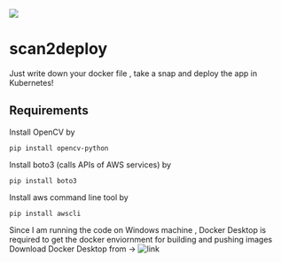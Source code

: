 ![](https://img.shields.io/badge/python-3-lightgrey)

# scan2deploy

Just write down your docker file , take a snap and deploy the app in Kubernetes!

## Requirements

Install OpenCV by

```
pip install opencv-python
```

Install boto3 (calls APIs of AWS services) by

```
pip install boto3
```

Install aws command line tool by

```
pip install awscli
```

Since I am running the code on Windows machine , Docker Desktop is required to get the docker enviornment for building and pushing images
Download Docker Desktop from -> ![link](https://docs.docker.com/docker-for-windows/install/)





